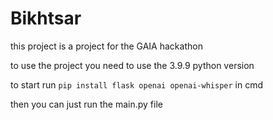 # Bikhtsar
this project is a project for the GAIA hackathon

to use the project you need to use the 3.9.9 python version

to start run `pip install flask openai openai-whisper` in cmd

then you can just run the main.py file
